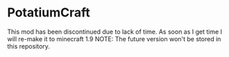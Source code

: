PotatiumCraft
=============
This mod has been discontinued due to lack of time. As soon as I get time I will re-make it to minecraft 1.9
NOTE: The future version won't be stored in this repository.

